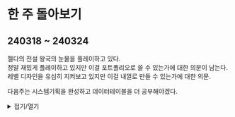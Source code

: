 # 한 주 돌아보기
## 240318 ~ 240324
젤다의 전설 왕국의 눈물을 플레이하고 있다.\
정말 재밌게 플레이하고 있지만 이걸 포트폴리오로 쓸 수 있는가에 대한 의문이 남는다.\
레벨 디자인을 유심히 지켜보고 있지만 이걸 내껄로 만들 수 있는가에 대한 의문.

다음주는 시스템기획을 완성하고 데이터테이블을 더 공부해야겠다.

<details>
<summary>접기/열기</summary>

![image](https://github.com/JM94Ent/TIL-WIL/assets/143363550/1d7c19fd-5718-4281-bb8d-89cfc9691d3e)

![image](https://github.com/JM94Ent/TIL-WIL/assets/143363550/99de162c-0135-4671-9c7b-e45fdc6a6faa)

![image](https://github.com/JM94Ent/TIL-WIL/assets/143363550/3cbfb8f3-185d-4980-8c07-d6d680c09c4c)

![image](https://github.com/JM94Ent/TIL-WIL/assets/143363550/3c70714b-49f9-4855-a58f-b5ea21c97466)

![image](https://github.com/JM94Ent/TIL-WIL/assets/143363550/ac676a28-3512-4992-8f0d-21f0bd3c1ad2)

</details>


